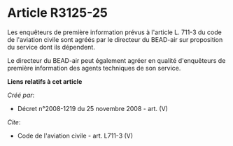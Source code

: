 # Article R3125-25

Les enquêteurs de première information prévus à l'article L. 711-3 du code de l'aviation civile sont agréés par le directeur
du BEAD-air sur proposition du service dont ils dépendent. 

Le directeur du BEAD-air peut également agréer en qualité d'enquêteurs de première information des agents techniques de son
service.

**Liens relatifs à cet article**

_Créé par_:

  - Décret n°2008-1219 du 25 novembre 2008 - art. (V)

_Cite_:

  - Code de l'aviation civile - art. L711-3 (V)
